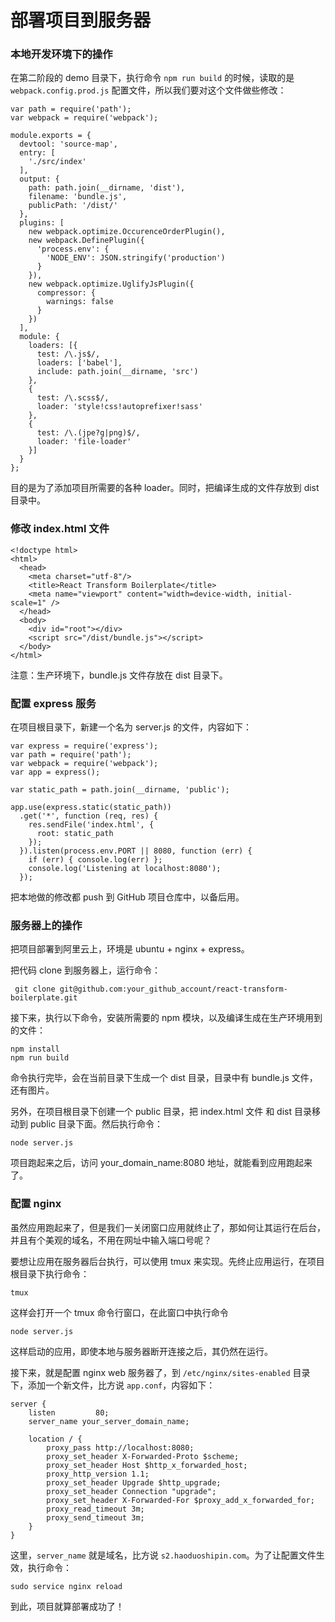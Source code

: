 # 部署项目到服务器

### 本地开发环境下的操作

在第二阶段的 demo 目录下，执行命令 `npm run build` 的时候，读取的是 `webpack.config.prod.js` 配置文件，所以我们要对这个文件做些修改：

```
var path = require('path');
var webpack = require('webpack');

module.exports = {
  devtool: 'source-map',
  entry: [
    './src/index'
  ],
  output: {
    path: path.join(__dirname, 'dist'),
    filename: 'bundle.js',
    publicPath: '/dist/'
  },
  plugins: [
    new webpack.optimize.OccurenceOrderPlugin(),
    new webpack.DefinePlugin({
      'process.env': {
        'NODE_ENV': JSON.stringify('production')
      }
    }),
    new webpack.optimize.UglifyJsPlugin({
      compressor: {
        warnings: false
      }
    })
  ],
  module: {
    loaders: [{
      test: /\.js$/,
      loaders: ['babel'],
      include: path.join(__dirname, 'src')
    },
    {
      test: /\.scss$/,
      loader: 'style!css!autoprefixer!sass'
    },
    {
      test: /\.(jpe?g|png)$/,
      loader: 'file-loader'
    }]
  }
};

```

目的是为了添加项目所需要的各种 loader。同时，把编译生成的文件存放到 dist 目录中。

### 修改 index.html 文件

```
<!doctype html>
<html>
  <head>
    <meta charset="utf-8"/>
    <title>React Transform Boilerplate</title>
    <meta name="viewport" content="width=device-width, initial-scale=1" />
  </head>
  <body>
    <div id="root"></div>
    <script src="/dist/bundle.js"></script>
  </body>
</html>
```

注意：生产环境下，bundle.js 文件存放在 dist 目录下。

### 配置 express 服务

在项目根目录下，新建一个名为 server.js 的文件，内容如下：

```
var express = require('express');
var path = require('path');
var webpack = require('webpack');
var app = express();

var static_path = path.join(__dirname, 'public');

app.use(express.static(static_path))
  .get('*', function (req, res) {
    res.sendFile('index.html', {
      root: static_path
    });
  }).listen(process.env.PORT || 8080, function (err) {
    if (err) { console.log(err) };
    console.log('Listening at localhost:8080');
  });
```

把本地做的修改都 push 到 GitHub 项目仓库中，以备后用。

### 服务器上的操作

把项目部署到阿里云上，环境是 ubuntu + nginx + express。

把代码 clone 到服务器上，运行命令：

```
 git clone git@github.com:your_github_account/react-transform-boilerplate.git
```

接下来，执行以下命令，安装所需要的 npm 模块，以及编译生成在生产环境用到的文件：

```
npm install
npm run build
```

命令执行完毕，会在当前目录下生成一个 dist 目录，目录中有 bundle.js 文件，还有图片。

另外，在项目根目录下创建一个 public 目录，把 index.html 文件 和 dist 目录移动到 public 目录下面。然后执行命令：

```
node server.js
```

项目跑起来之后，访问 your_domain_name:8080 地址，就能看到应用跑起来了。

### 配置 nginx

虽然应用跑起来了，但是我们一关闭窗口应用就终止了，那如何让其运行在后台，并且有个美观的域名，不用在网址中输入端口号呢？

要想让应用在服务器后台执行，可以使用 tmux 来实现。先终止应用运行，在项目根目录下执行命令：

```
tmux
```

这样会打开一个 tmux 命令行窗口，在此窗口中执行命令

```
node server.js
```

这样启动的应用，即使本地与服务器断开连接之后，其仍然在运行。

接下来，就是配置 nginx web 服务器了，到 `/etc/nginx/sites-enabled` 目录下，添加一个新文件，比方说 `app.conf`，内容如下：

```
server {
    listen         80;
    server_name your_server_domain_name;

    location / {
        proxy_pass http://localhost:8080;
        proxy_set_header X-Forwarded-Proto $scheme;
        proxy_set_header Host $http_x_forwarded_host;
        proxy_http_version 1.1;
        proxy_set_header Upgrade $http_upgrade;
        proxy_set_header Connection "upgrade";
        proxy_set_header X-Forwarded-For $proxy_add_x_forwarded_for;
        proxy_read_timeout 3m;
        proxy_send_timeout 3m;
    }
}
```

这里，`server_name` 就是域名，比方说 `s2.haoduoshipin.com`。为了让配置文件生效，执行命令：

```
sudo service nginx reload
```

到此，项目就算部署成功了！
